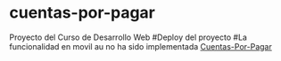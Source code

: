 # cuentas-por-pagar
Proyecto del Curso de Desarrollo Web
#Deploy del proyecto
#La funcionalidad en movil au no ha sido implementada
[Cuentas-Por-Pagar](https://umg-cuentas-por-pagar.netlify.app)
